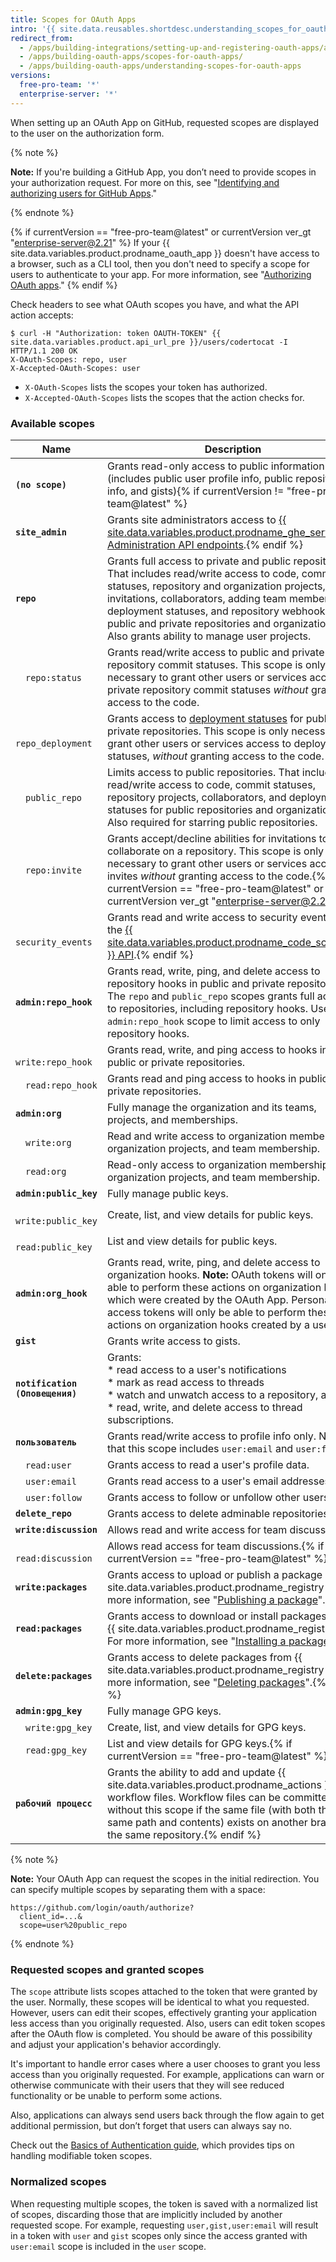 ```yaml
---
title: Scopes for OAuth Apps
intro: '{{ site.data.reusables.shortdesc.understanding_scopes_for_oauth_apps }}'
redirect_from:
  - /apps/building-integrations/setting-up-and-registering-oauth-apps/about-scopes-for-oauth-apps/
  - /apps/building-oauth-apps/scopes-for-oauth-apps/
  - /apps/building-oauth-apps/understanding-scopes-for-oauth-apps
versions:
  free-pro-team: '*'
  enterprise-server: '*'
---
```


When setting up an OAuth App on GitHub, requested scopes are displayed to the user on the authorization form.

{% note %}

**Note:** If you're building a GitHub App, you don’t need to provide scopes in your authorization request. For more on this, see "[Identifying and authorizing users for GitHub Apps](/apps/building-github-apps/identifying-and-authorizing-users-for-github-apps/)."

{% endnote %}

{% if currentVersion == "free-pro-team@latest" or currentVersion ver_gt "enterprise-server@2.21" %}
If your {{ site.data.variables.product.prodname_oauth_app }} doesn't have access to a browser, such as a CLI tool, then you don't need to specify a scope for users to authenticate to your app. For more information, see "[Authorizing OAuth apps](/developers/apps/authorizing-oauth-apps#device-flow)."
{% endif %}

Check headers to see what OAuth scopes you have, and what the API action accepts:

```shell
$ curl -H "Authorization: token OAUTH-TOKEN" {{ site.data.variables.product.api_url_pre }}/users/codertocat -I
HTTP/1.1 200 OK
X-OAuth-Scopes: repo, user
X-Accepted-OAuth-Scopes: user
```

* `X-OAuth-Scopes` lists the scopes your token has authorized.
* `X-Accepted-OAuth-Scopes` lists the scopes that the action checks for.

### Available scopes

| Name                            | Description                                                                                                                                                                                                                                                                                                                                                  |
| ------------------------------- | ------------------------------------------------------------------------------------------------------------------------------------------------------------------------------------------------------------------------------------------------------------------------------------------------------------------------------------------------------------ |
| **`(no scope)`**                | Grants read-only access to public information (includes public user profile info, public repository info, and gists){% if currentVersion != "free-pro-team@latest" %}
| **`site_admin`**                | Grants site administrators access to [{{ site.data.variables.product.prodname_ghe_server }} Administration API endpoints](/v3/enterprise-admin).{% endif %}
| **`repo`**                      | Grants full access to private and public repositories. That includes read/write access to code, commit statuses, repository and organization projects, invitations, collaborators, adding team memberships, deployment statuses, and repository webhooks for public and private repositories and organizations. Also grants ability to manage user projects. |
| &emsp;`repo:status`             | Grants read/write access to public and private repository commit statuses. This scope is only necessary to grant other users or services access to private repository commit statuses *without* granting access to the code.                                                                                                                                 |
| &emsp;`repo_deployment`         | Grants access to [deployment statuses](/v3/repos/deployments) for public and private repositories. This scope is only necessary to grant other users or services access to deployment statuses, *without* granting access to the code.                                                                                                                       |
| &emsp;`public_repo`             | Limits access to public repositories. That includes read/write access to code, commit statuses, repository projects, collaborators, and deployment statuses for public repositories and organizations. Also required for starring public repositories.                                                                                                       |
| &emsp;`repo:invite`             | Grants accept/decline abilities for invitations to collaborate on a repository. This scope is only necessary to grant other users or services access to invites *without* granting access to the code.{% if currentVersion == "free-pro-team@latest" or currentVersion ver_gt "enterprise-server@2.21"%}
| &emsp;`security_events`         | Grants read and write access to security events in the [{{ site.data.variables.product.prodname_code_scanning }} API](/v3/code-scanning).{% endif %}
| **`admin:repo_hook`**           | Grants read, write, ping, and delete access to repository hooks in public and private repositories. The `repo` and `public_repo` scopes grants full access to repositories, including repository hooks. Use the `admin:repo_hook` scope to limit access to only repository hooks.                                                                            |
| &emsp;`write:repo_hook`         | Grants read, write, and ping access to hooks in public or private repositories.                                                                                                                                                                                                                                                                              |
| &emsp;`read:repo_hook`          | Grants read and ping access to hooks in public or private repositories.                                                                                                                                                                                                                                                                                      |
| **`admin:org`**                 | Fully manage the organization and its teams, projects, and memberships.                                                                                                                                                                                                                                                                                      |
| &emsp;`write:org`               | Read and write access to organization membership, organization projects, and team membership.                                                                                                                                                                                                                                                                |
| &emsp;`read:org`                | Read-only access to organization membership, organization projects, and team membership.                                                                                                                                                                                                                                                                     |
| **`admin:public_key`**          | Fully manage public keys.                                                                                                                                                                                                                                                                                                                                    |
| &emsp;`write:public_key`        | Create, list, and view details for public keys.                                                                                                                                                                                                                                                                                                              |
| &emsp;`read:public_key`         | List and view details for public keys.                                                                                                                                                                                                                                                                                                                       |
| **`admin:org_hook`**            | Grants read, write, ping, and delete access to organization hooks. **Note:** OAuth tokens will only be able to perform these actions on organization hooks which were created by the OAuth App. Personal access tokens will only be able to perform these actions on organization hooks created by a user.                                                   |
| **`gist`**                      | Grants write access to gists.                                                                                                                                                                                                                                                                                                                                |
| **`notification (Оповещения)`** | Grants: <br/>* read access to a user's notifications <br/>* mark as read access to threads <br/>* watch and unwatch access to a repository, and <br/>* read, write, and delete access to thread subscriptions.                                                                                                                       |
| **`пользователь`**              | Grants read/write access to profile info only.  Note that this scope includes `user:email` and `user:follow`.                                                                                                                                                                                                                                                |
| &emsp;`read:user`               | Grants access to read a user's profile data.                                                                                                                                                                                                                                                                                                                 |
| &emsp;`user:email`              | Grants read access to a user's email addresses.                                                                                                                                                                                                                                                                                                              |
| &emsp;`user:follow`             | Grants access to follow or unfollow other users.                                                                                                                                                                                                                                                                                                             |
| **`delete_repo`**               | Grants access to delete adminable repositories.                                                                                                                                                                                                                                                                                                              |
| **`write:discussion`**          | Allows read and write access for team discussions.                                                                                                                                                                                                                                                                                                           |
| &emsp;`read:discussion`         | Allows read access for team discussions.{% if currentVersion == "free-pro-team@latest" %}
| **`write:packages`**            | Grants access to upload or publish a package in {{ site.data.variables.product.prodname_registry }}. For more information, see "[Publishing a package](/github/managing-packages-with-github-packages/publishing-a-package)".                                                                                                                                |
| **`read:packages`**             | Grants access to download or install packages from {{ site.data.variables.product.prodname_registry }}. For more information, see "[Installing a package](/github/managing-packages-with-github-packages/installing-a-package)".                                                                                                                             |
| **`delete:packages`**           | Grants access to delete packages from {{ site.data.variables.product.prodname_registry }}. For more information, see "[Deleting packages](/github/managing-packages-with-github-packages/deleting-a-package)".{% endif %}
| **`admin:gpg_key`**             | Fully manage GPG keys.                                                                                                                                                                                                                                                                                                                                       |
| &emsp;`write:gpg_key`           | Create, list, and view details for GPG keys.                                                                                                                                                                                                                                                                                                                 |
| &emsp;`read:gpg_key`            | List and view details for GPG keys.{% if currentVersion == "free-pro-team@latest" %}
| **`рабочий процесс`**           | Grants the ability to add and update {{ site.data.variables.product.prodname_actions }} workflow files. Workflow files can be committed without this scope if the same file (with both the same path and contents) exists on another branch in the same repository.{% endif %}

{% note %}

**Note:** Your OAuth App can request the scopes in the initial redirection. You can specify multiple scopes by separating them with a space:

    https://github.com/login/oauth/authorize?
      client_id=...&
      scope=user%20public_repo

{% endnote %}

### Requested scopes and granted scopes

The `scope` attribute lists scopes attached to the token that were granted by the user. Normally, these scopes will be identical to what you requested. However, users can edit their scopes, effectively granting your application less access than you originally requested. Also, users can edit token scopes after the OAuth flow is completed. You should be aware of this possibility and adjust your application's behavior accordingly.

It's important to handle error cases where a user chooses to grant you less access than you originally requested. For example, applications can warn or otherwise communicate with their users that they will see reduced functionality or be unable to perform some actions.

Also, applications can always send users back through the flow again to get additional permission, but don’t forget that users can always say no.

Check out the [Basics of Authentication guide](/guides/basics-of-authentication/), which provides tips on handling modifiable token scopes.

### Normalized scopes

When requesting multiple scopes, the token is saved with a normalized list of scopes, discarding those that are implicitly included by another requested scope. For example, requesting `user,gist,user:email` will result in a token with `user` and `gist` scopes only since the access granted with `user:email` scope is included in the `user` scope.
